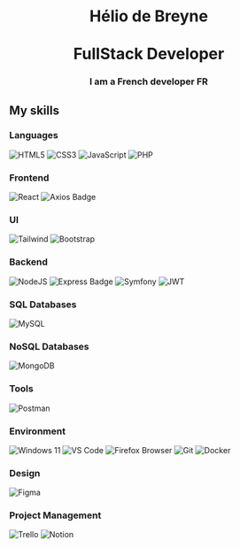 <h1 align="center">
  Hélio de Breyne
  <br><br>
  <span>FullStack Developer</span>
  <br>
</h1>

<h3 align="center">
  I am a French <strong>developer</strong> FR</br>
</h3>

## My skills

### Languages
![HTML5](https://ziadoua.github.io/m3-Markdown-Badges/badges/HTML/html2.svg)
![CSS3](https://ziadoua.github.io/m3-Markdown-Badges/badges/CSS/css2.svg)
![JavaScript](https://ziadoua.github.io/m3-Markdown-Badges/badges/Javascript/javascript2.svg)
![PHP](https://ziadoua.github.io/m3-Markdown-Badges/badges/PHP/php2.svg)

### Frontend
![React](https://ziadoua.github.io/m3-Markdown-Badges/badges/React/react2.svg)
![Axios Badge](https://ziadoua.github.io/m3-Markdown-Badges/badges/Axios/axios2.svg)

### UI
![Tailwind](https://ziadoua.github.io/m3-Markdown-Badges/badges/TailwindCSS/tailwindcss2.svg)
![Bootstrap](https://ziadoua.github.io/m3-Markdown-Badges/badges/Bootstrap/bootstrap2.svg)

### Backend
![NodeJS](https://ziadoua.github.io/m3-Markdown-Badges/badges/NodeJS/nodejs2.svg)
![Express Badge](https://ziadoua.github.io/m3-Markdown-Badges/badges/Express/express2.svg)
![Symfony](https://ziadoua.github.io/m3-Markdown-Badges/badges/Symfony/symfony2.svg)
![JWT](https://ziadoua.github.io/m3-Markdown-Badges/badges/JWT/jwt2.svg)

### SQL Databases
![MySQL](https://ziadoua.github.io/m3-Markdown-Badges/badges/MySQL/mysql2.svg)

### NoSQL Databases
![MongoDB](https://ziadoua.github.io/m3-Markdown-Badges/badges/MongoDB/mongodb2.svg)

### Tools
![Postman](https://ziadoua.github.io/m3-Markdown-Badges/badges/Postman/postman2.svg)

### Environment
![Windows 11](https://ziadoua.github.io/m3-Markdown-Badges/badges/Windows/windows2.svg)
![VS Code](https://ziadoua.github.io/m3-Markdown-Badges/badges/VisualStudioCode/visualstudiocode2.svg)
![Firefox Browser](https://ziadoua.github.io/m3-Markdown-Badges/badges/Firefox/firefox2.svg)
![Git](https://ziadoua.github.io/m3-Markdown-Badges/badges/Git/git2.svg)
![Docker](https://ziadoua.github.io/m3-Markdown-Badges/badges/Docker/docker2.svg)

### Design
![Figma](https://ziadoua.github.io/m3-Markdown-Badges/badges/Figma/figma2.svg)

### Project Management
![Trello](https://ziadoua.github.io/m3-Markdown-Badges/badges/Trello/trello2.svg)
![Notion](https://ziadoua.github.io/m3-Markdown-Badges/badges/Notion/notion2.svg)

